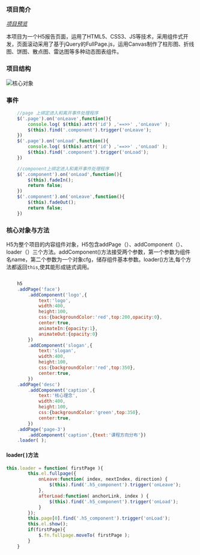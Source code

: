 ### 项目简介

[*项目预览*](http://www.huxiaofei.me/webApp)

本项目为一个H5报告页面，运用了HTML5、CSS3、JS等技术，采用组件式开发，页面滚动采用了基于jQuery的FullPage.js，运用Canvas制作了柱形图、折线图、饼图、散点图、雷达图等多种动态图表组件。

### 项目结构

![核心对象](http://imglf.nosdn.127.net/img/MklXTVZ2ekNiL0JqaHcvVlpGTk5rMDQyVGk1aXdRUE9uU0hDWnI2TzVmR2d1TWtBQkZTTVRRPT0.png?imageView&thumbnail=1680x0&quality=96&stripmeta=0&type=jpg)

### 事件

```javascript
    //page 上绑定进入和离开事件处理程序
    $('.page').on('onLeave',function(){
        console.log( $(this).attr('id') ,'==>>' ,'onLeave' );
        $(this).find('.component').trigger('onLeave');
    })
    $('.page').on('onLoad',function(){
        console.log( $(this).attr('id') ,'==>>' ,'onLoad' );
        $(this).find('.component').trigger('onLoad');
    })

    //component上绑定进入和离开事件处理程序
    $('.component').on('onLoad',function(){
        $(this).fadeIn();
        return false;
    })
    $('.component').on('onLeave',function(){
        $(this).fadeOut();
        return false;
    })
```

### 核心对象与方法

H5为整个项目的内容组件对象，H5包含addPage（）、addComponent（）、loader（）三个方法。addComponent()方法接受两个参数，第一个参数为组件名name，第二个参数为一个对象cfg，储存组件基本参数。loader()方法,每个方法都返回`this`,使其能形成链式调用。
```javascript

    h5
    .addPage('face')
        .addComponent('logo',{
            text:'logo',
            width:400,
            height:100,
            css:{backgroundColor:'red',top:200,opacity:0},
            center:true,
            animateIn:{opacity:1},
            animateOut:{opacity:0}
        })
        .addComponent('slogan',{
            text:'slogan',
            width:400,
            height:100,
            css:{backgroundColor:'red',top:350},
            center:true,
        })
    .addPage('desc')
        .addComponent('caption',{
            text:'核心理念',
            width:400,
            height:100,
            css:{backgroundColor:'green',top:350},
            center:true,
        })
    .addPage('page-3')
        .addComponent('caption',{text:'课程方向分布'})
    .loader( );
```
#### loader( )方法

```javascript
this.loader = function( firstPage ){
        this.el.fullpage({
            onLeave:function( index, nextIndex, direction) {
                $(this).find('.h5_component').trigger('onLeave');
            },
            afterLoad:function( anchorLink, index ) {
                $(this).find('.h5_component').trigger('onLoad');
            }
        });
        this.page[0].find('.h5_component').trigger('onLoad');
        this.el.show();
        if(firstPage){
            $.fn.fullpage.moveTo( firstPage );
        }
    }
```






